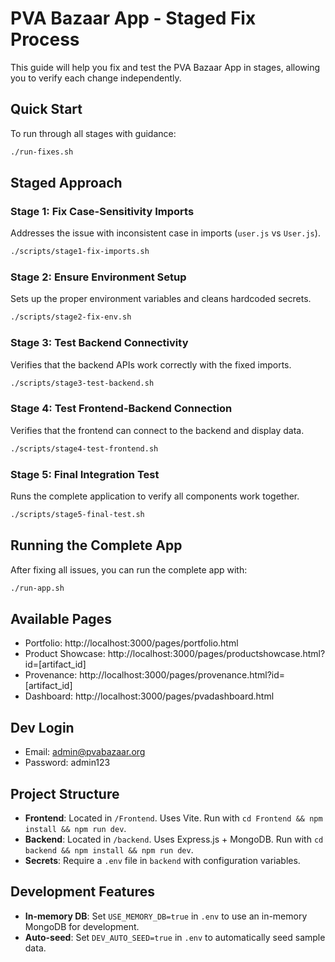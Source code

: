 # PVA Bazaar App - Staged Fix Process

This guide will help you fix and test the PVA Bazaar App in stages, allowing you to verify each change independently.

## Quick Start

To run through all stages with guidance:

```bash
./run-fixes.sh
```

## Staged Approach

### Stage 1: Fix Case-Sensitivity Imports
Addresses the issue with inconsistent case in imports (`user.js` vs `User.js`).

```bash
./scripts/stage1-fix-imports.sh
```

### Stage 2: Ensure Environment Setup
Sets up the proper environment variables and cleans hardcoded secrets.

```bash
./scripts/stage2-fix-env.sh
```

### Stage 3: Test Backend Connectivity
Verifies that the backend APIs work correctly with the fixed imports.

```bash
./scripts/stage3-test-backend.sh
```

### Stage 4: Test Frontend-Backend Connection
Verifies that the frontend can connect to the backend and display data.

```bash
./scripts/stage4-test-frontend.sh
```

### Stage 5: Final Integration Test
Runs the complete application to verify all components work together.

```bash
./scripts/stage5-final-test.sh
```

## Running the Complete App

After fixing all issues, you can run the complete app with:

```bash
./run-app.sh
```

## Available Pages

- Portfolio: http://localhost:3000/pages/portfolio.html
- Product Showcase: http://localhost:3000/pages/productshowcase.html?id=[artifact_id]
- Provenance: http://localhost:3000/pages/provenance.html?id=[artifact_id]
- Dashboard: http://localhost:3000/pages/pvadashboard.html

## Dev Login

- Email: admin@pvabazaar.org
- Password: admin123

## Project Structure

- **Frontend**: Located in `/Frontend`. Uses Vite. Run with `cd Frontend && npm install && npm run dev`.
- **Backend**: Located in `/backend`. Uses Express.js + MongoDB. Run with `cd backend && npm install && npm run dev`.
- **Secrets**: Require a `.env` file in `backend` with configuration variables.

## Development Features

- **In-memory DB**: Set `USE_MEMORY_DB=true` in `.env` to use an in-memory MongoDB for development.
- **Auto-seed**: Set `DEV_AUTO_SEED=true` in `.env` to automatically seed sample data.
